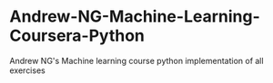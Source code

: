 # Andrew-NG-Machine-Learning-Coursera-Python
Andrew NG's Machine learning course python implementation of all exercises
